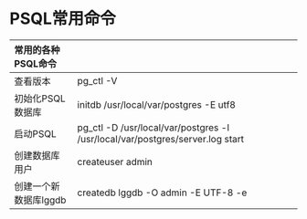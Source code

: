 # PSQL常用命令

| 常用的各种PSQL命令 |  |
| :--- | :------ |
| 查看版本 | pg_ctl -V |
| 初始化PSQL数据库 | initdb /usr/local/var/postgres -E utf8 |
| 启动PSQL | pg_ctl -D /usr/local/var/postgres -l /usr/local/var/postgres/server.log start|
| 创建数据库用户 | createuser admin |
| 创建一个新数据库lggdb | createdb lggdb -O admin -E UTF-8 -e |






